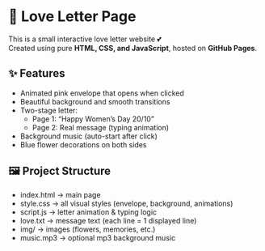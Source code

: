 # 💌 Love Letter Page

This is a small interactive love letter website 💕  
Created using pure **HTML, CSS, and JavaScript**, hosted on **GitHub Pages**.

## ✨ Features
- Animated pink envelope that opens when clicked
- Beautiful background and smooth transitions
- Two-stage letter:
  - Page 1: “Happy Women’s Day 20/10”
  - Page 2: Real message (typing animation)
- Background music (auto-start after click)
- Blue flower decorations on both sides

## 🖼️ Project Structure
- index.html → main page
- style.css → all visual styles (envelope, background, animations)
- script.js → letter animation & typing logic
- love.txt → message text (each line = 1 displayed line)
- img/ → images (flowers, memories, etc.)
- music.mp3 → optional mp3 background music


